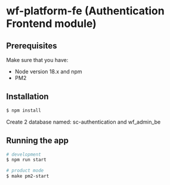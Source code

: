 # wf-platform-fe (Authentication Frontend module)

## Prerequisites
Make sure that you have:
- Node version 18.x and npm
- PM2

## Installation

```bash
$ npm install
```
Create 2 database named: sc-authentication and wf_admin_be

## Running the app

```bash
# development
$ npm run start

# product mode
$ make pm2-start
```

